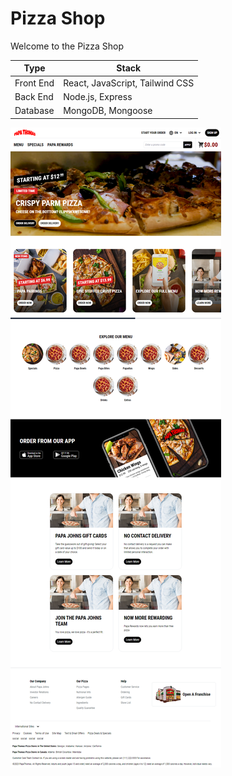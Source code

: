 
# Pizza Shop

Welcome to the Pizza Shop

| Type | Stack |
| ----------- | ----------- |
| Front End | React, JavaScript, Tailwind CSS |
| Back End | Node.js, Express |
| Database | MongoDB, Mongoose |

![A screenshot of the home at medium size screen](src/images/homepage-mediumscreen.png "Home Page Medium Screen Size Screenshot")
